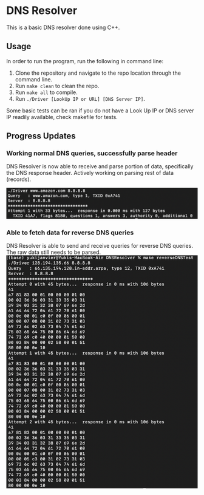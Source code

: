 # DNS Resolver
This is a basic DNS resolver done using C++.

## Usage
In order to run the program, run the following in command line:

1. Clone the repository and navigate to the repo location through the command line.
2. Run `make clean` to clean the repo.
3. Run `make all` to compile.
4. Run `./Driver [LookUp IP or URL] [DNS Server IP]`.

Some basic tests can be ran if you do not have a Look Up IP or DNS server IP readily available, check makefile for tests.

## Progress Updates

### Working normal DNS queries, successfully parse header
DNS Resolver is now able to receive and parse portion of data, specifically the DNS response header. Actively working on parsing rest of data (records).

![Parsed DNS Response Header](./images/normalDNSUpdate2.png)

### Able to fetch data for reverse DNS queries
DNS Resolver is able to send and receive queries for reverse DNS queries. The raw data still needs to be parsed.
![reverse DNS test update 1](./images/reverseDNSTestUpdate1.png)